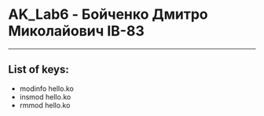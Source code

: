# AK_Lab6 - Бойченко Дмитро Миколайович ІВ-83
---
## **List of keys:**
+ modinfo hello.ko
+ insmod hello.ko
+ rmmod hello.ko

